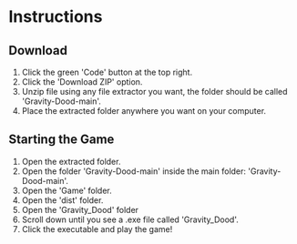 # Instructions

## Download

1. Click the green 'Code' button at the top right.
2. Click the 'Download ZIP' option.
3. Unzip file using any file extractor you want, the folder should be called 'Gravity-Dood-main'.
4. Place the extracted folder anywhere you want on your computer.

## Starting the Game

1. Open the extracted folder.
2. Open the folder 'Gravity-Dood-main' inside the main folder: 'Gravity-Dood-main'.
3. Open the 'Game' folder.
4. Open the 'dist' folder.
5. Open the 'Gravity_Dood' folder
6. Scroll down until you see a .exe file called 'Gravity_Dood'.
7. Click the executable and play the game!
